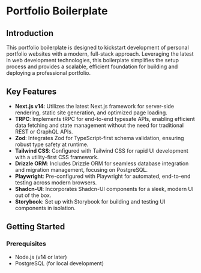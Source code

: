 # Portfolio Boilerplate

## Introduction

This portfolio boilerplate is designed to kickstart development of personal portfolio websites with a modern, full-stack approach. Leveraging the latest in web development technologies, this boilerplate simplifies the setup process and provides a scalable, efficient foundation for building and deploying a professional portfolio.

## Key Features

- **Next.js v14**: Utilizes the latest Next.js framework for server-side rendering, static site generation, and optimized page loading.
- **TRPC**: Implements tRPC for end-to-end typesafe APIs, enabling efficient data fetching and state management without the need for traditional REST or GraphQL APIs.
- **Zod**: Integrates Zod for TypeScript-first schema validation, ensuring robust type safety at runtime.
- **Tailwind CSS**: Configured with Tailwind CSS for rapid UI development with a utility-first CSS framework.
- **Drizzle ORM**: Includes Drizzle ORM for seamless database integration and migration management, focusing on PostgreSQL.
- **Playwright**: Pre-configured with Playwright for automated, end-to-end testing across modern browsers.
- **Shadcn-UI**: Incorporates Shadcn-UI components for a sleek, modern UI out of the box.
- **Storybook**: Set up with Storybook for building and testing UI components in isolation.

## Getting Started

### Prerequisites

- Node.js (v14 or later)
- PostgreSQL (for local development)
